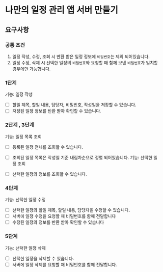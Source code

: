 # 나만의 일정 관리 앱 서버 만들기

## 요구사항

### 공통 조건
1. 일정 작성, 수정, 조회 시 반환 받은 일정 정보에 `비밀번호`는 제외 되어있습니다.
2. 일정 수정, 삭제 시 선택한 일정의 `비밀번호`와 요청할 때 함께 보낸 `비밀번호`가 일치할 경우에만 가능합니다.

### 1단계
기능: 일정 작성
- [ ] 할일 제목, 할일 내용, 담당자, 비밀번호, 작성일을 저장할 수 있습니다.
- [ ] 저장된 일정 정보를 반환 받아 확인할 수 있습니다.

### 2단계 , 3단계
기능: 일정 목록 조회
- [ ] 등록된 일정 전체를 조회할 수 있습니다.
- [ ] 조회된 일정 목록은 작성일 기준 내림차순으로 정렬 되어있습니다.
기능: 선택한 일정 조회
- [ ] 선택한 일정의 정보를 조회할 수 있습니다.


### 4단계
기능: 선택한 일정 수정
- [ ] 선택한 일정의 할일 제목, 할일 내용, 담당자을 수정할 수 있습니다.
- [ ] 서버에 일정 수정을 요청할 때 비밀번호를 함께 전달합니다
- [ ] 수정된 일정의 정보를 반환 받아 확인할 수 있습니다

### 5단계
기능: 선택한 일정 삭제
- [ ] 선택한 일정을 삭제할 수 있습니다.
- [ ] 서버에 일정 삭제를 요청할 때 비밀번호를 함께 전달합니다.
